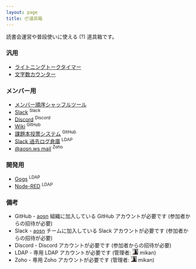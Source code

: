 ```yaml
---
layout: page
title: 📦道具箱
---
```


読書会運営や普段使いに使える (?) 道具箱です。

### 汎用

* [ライトニングトークタイマー](/tools/timer.html)
* [文字数カウンター](/tools/charcount.html)

### メンバー用

* [メンバー順序シャッフルツール](/tools/shuffle.html)
* [Slack](https://aosn.slack.com/) <sup>Slack</sup>
* [Discord](https://discordapp.com/) <sup>Discord</sup>
* [Wiki](https://github.com/aosn/aosn.github.io/wiki) <sup>GitHub</sup>
* [課題本投票システム](https://vote.aosn.ws) <sup>GitHub</sup>
* [Slack 過去ログ倉庫](https://slacklog.aosn.ws) <sup>LDAP</sup>
* [@aosn.ws mail](https://mail.zoho.com/portal/aosn) <sup>Zoho</sup>

### 開発用

* [Gogs](https://git.tasktoys.com) <sup>LDAP</sup>
* [Node-RED](https://nodered.aosn.ws) <sup>LDAP</sup>

### 備考

* GitHub - [aosn](https://github.com/aosn) 組織に加入している GitHub アカウントが必要です (参加者からの招待が必要)
* Slack - [aosn](https://aosn.slack.com/) チームに加入している Slack アカウントが必要です (参加者からの招待が必要)
* Discord - Discord アカウントが必要です (参加者からの招待が必要)
* LDAP - 専用 LDAP アカウントが必要です (管理者: ![](/images/users/mikan_16.png) mikan)
* Zoho - 専用 Zoho アカウントが必要です (管理者: ![](/images/users/mikan_16.png) mikan)
